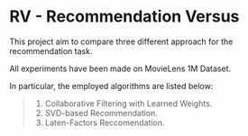 # RV - Recommendation Versus

This project aim to compare three different approach for the recommendation task.

All experiments have been made on MovieLens 1M Dataset.

In particular, the employed algorithms are listed below:

> 1) Collaborative Filtering with Learned Weights.
> 2) SVD-based Recommendation.
> 3) Laten-Factors Reccomendation. 

